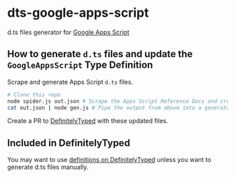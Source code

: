 # dts-google-apps-script

d.ts files generator for [Google Apps Script](https://developers.google.com/apps-script/)

## How to generate `d.ts` files and update the `GoogleAppsScript` Type Definition

Scrape and generate Apps Script `d.ts` files.

```sh
# Clone this repo
node spider.js out.json # Scrape the Apps Script Reference Docs and create JSON files
cat out.json | node gen.js # Pipe the output from above into a generator. New d.ts files are written to google-apps-script/
```

Create a PR to [DefinitelyTyped](https://github.com/DefinitelyTyped/DefinitelyTyped) with these updated files.

## Included in DefinitelyTyped

You may want to use [definitions on DefinitelyTyped](https://github.com/DefinitelyTyped/DefinitelyTyped/tree/master/google-apps-script) unless you want to generate d.ts files manually.
